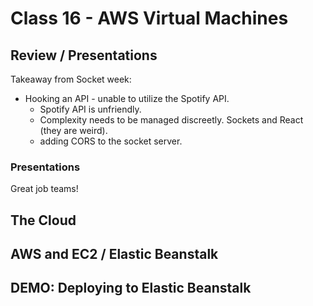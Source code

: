 # Class 16 - AWS Virtual Machines

## Review / Presentations

Takeaway from Socket week:
* Hooking an API - unable to utilize the Spotify API.
  * Spotify API is unfriendly.
  * Complexity needs to be managed discreetly.
Sockets and React (they are weird).
  * adding CORS to the socket server.

### Presentations

Great job teams!

## The Cloud



## AWS and EC2 / Elastic Beanstalk

## DEMO: Deploying to Elastic Beanstalk
